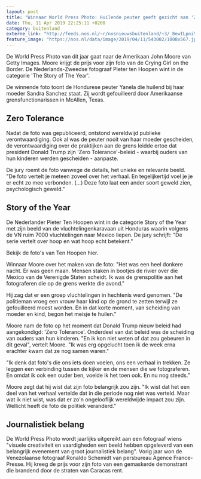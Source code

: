 ```yaml
---
layout: post
title: "Winnaar World Press Photo: Huilende peuter geeft gezicht aan 'Zero Tolerance'"
date: Thu, 11 Apr 2019 22:25:11 +0200
category: buitenland
externe_link: "http://feeds.nos.nl/~r/nosnieuwsbuitenland/~3/_8ewILpniSU/2280045"
feature_image: "https://nos.nl/data/image/2019/04/11/543002/1008x567.jpg"
---
```


<p>De World Press Photo van dit jaar gaat naar de Amerikaan John Moore van Getty Images. Moore krijgt de prijs voor zijn foto van de Crying Girl on the Border. De Nederlands-Zweedse fotograaf Pieter ten Hoopen wint in de categorie 'The Story of The Year'.</p>
<p>De winnende foto toont de Hondurese peuter Yanela die huilend bij haar moeder Sandra Sanchez staat. Zij wordt gefouilleerd door Amerikaanse grensfunctionarissen in McAllen, Texas.</p>
<h2>Zero Tolerance</h2>
<p>Nadat de foto was gepubliceerd, ontstond wereldwijd publieke verontwaardiging. Ook al was de peuter nooit van haar moeder gescheiden, de verontwaardiging over de praktijken aan de grens leidde ertoe dat president Donald Trump zijn 'Zero Tolerance'-beleid - waarbij ouders van hun kinderen werden gescheiden - aanpaste.</p>
<p>De jury roemt de foto vanwege de details, het unieke en relevante beeld. "De foto vertelt je meteen zoveel over het verhaal. En tegelijkertijd voel je je er echt zo mee verbonden. (...) Deze foto laat een ander soort geweld zien, psychologisch geweld."</p>
<h2>Story of the Year</h2>
<p>De Nederlander Pieter Ten Hoopen wint in de categorie Story of the Year met zijn beeld van de vluchtelingenkaravaan uit Honduras waarin volgens de VN ruim 7000 vluchtelingen naar Mexico liepen. De jury schrijft: "De serie vertelt over hoop en wat hoop echt betekent."</p>
<p>Bekijk de foto's van Ten Hoopen hier.</p>
<p>Winnaar Moore over het maken van de foto: "Het was een heel donkere nacht. Er was geen maan. Mensen staken in bootjes de rivier over die Mexico van de Verenigde Staten scheidt. Ik was de grenspolitie aan het fotograferen die op de grens werkte die avond."</p>
<p>Hij zag dat er een groep vluchtelingen in hechtenis werd genomen. "De politieman vroeg een vrouw haar kind op de grond te zetten terwijl ze gefouilleerd moest worden. En in dat korte moment, van scheiding van moeder en kind, begon het meisje te huilen."</p>
<p>Moore nam de foto op het moment dat Donald Trump nieuw beleid had aangekondigd: 'Zero Tolerance'. Onderdeel van dat beleid was de scheiding van ouders van hun kinderen. "En ik kon niet weten of dat zou gebeuren in dit geval", vertelt Moore. "Ik was erg opgelucht toen ik de week erna erachter kwam dat ze nog samen waren."</p>
<p>"Ik denk dat foto's die ons iets doen voelen, ons een verhaal in trekken. Ze leggen een verbinding tussen de kijker en de mensen die we fotograferen. En omdat ik ook een ouder ben, voelde ik het toen ook. En nu nog steeds."</p>
<p>Moore zegt dat hij wist dat zijn foto belangrijk zou zijn. "Ik wist dat het een deel van het verhaal vertelde dat in die periode nog niet was verteld. Maar wat ik niet wist, was dat er zo'n ongelooflijk wereldwijde impact zou zijn. Wellicht heeft de foto de politiek veranderd."</p>
<h2>Journalistiek belang</h2>
<p>De World Press Photo wordt jaarlijks uitgereikt aan een fotograaf wiens "visuele creativiteit en vaardigheden een beeld hebben opgeleverd van een belangrijk evenement van groot journalistiek belang". Vorig jaar won de Venezolaanse fotograaf Ronaldo Schemidt van persbureau Agence France-Presse. Hij kreeg de prijs voor zijn foto van een gemaskerde demonstrant die brandend door de straten van Caracas rent.</p><img src="http://feeds.feedburner.com/~r/nosnieuwsbuitenland/~4/_8ewILpniSU" height="1" width="1" alt=""/>
